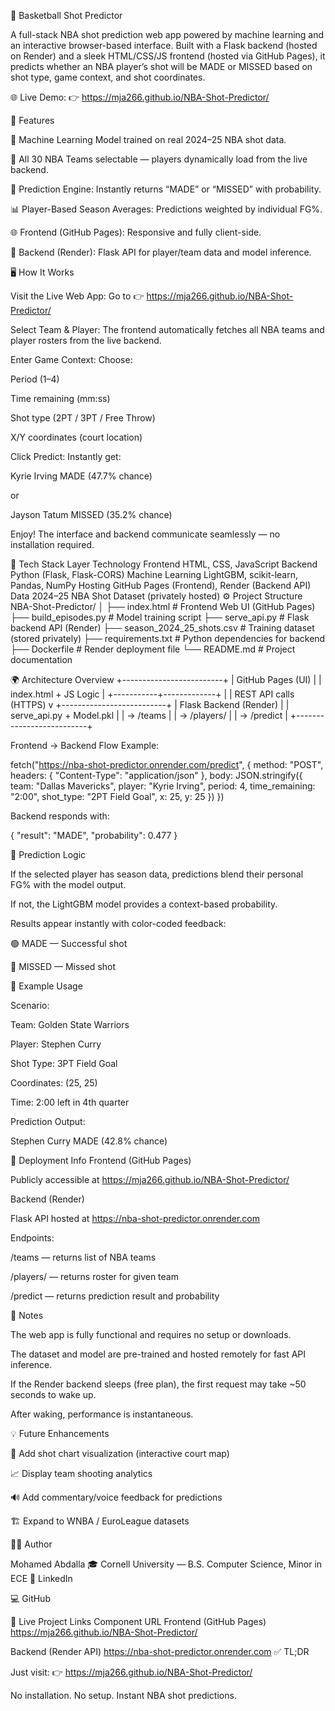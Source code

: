 🏀 Basketball Shot Predictor

A full-stack NBA shot prediction web app powered by machine learning and an interactive browser-based interface.
Built with a Flask backend (hosted on Render) and a sleek HTML/CSS/JS frontend (hosted via GitHub Pages), it predicts whether an NBA player’s shot will be MADE or MISSED based on shot type, game context, and shot coordinates.

🌐 Live Demo:
👉 https://mja266.github.io/NBA-Shot-Predictor/

🚀 Features

🧠 Machine Learning Model trained on real 2024–25 NBA shot data.

🏀 All 30 NBA Teams selectable — players dynamically load from the live backend.

🎯 Prediction Engine: Instantly returns “MADE” or “MISSED” with probability.

📊 Player-Based Season Averages: Predictions weighted by individual FG%.

🌐 Frontend (GitHub Pages): Responsive and fully client-side.

🔧 Backend (Render): Flask API for player/team data and model inference.

🖥️ How It Works

Visit the Live Web App:
Go to 👉 https://mja266.github.io/NBA-Shot-Predictor/

Select Team & Player:
The frontend automatically fetches all NBA teams and player rosters from the live backend.

Enter Game Context:
Choose:

Period (1–4)

Time remaining (mm:ss)

Shot type (2PT / 3PT / Free Throw)

X/Y coordinates (court location)

Click Predict:
Instantly get:

Kyrie Irving MADE (47.7% chance)


or

Jayson Tatum MISSED (35.2% chance)


Enjoy!
The interface and backend communicate seamlessly — no installation required.

🧩 Tech Stack
Layer	Technology
Frontend	HTML, CSS, JavaScript
Backend	Python (Flask, Flask-CORS)
Machine Learning	LightGBM, scikit-learn, Pandas, NumPy
Hosting	GitHub Pages (Frontend), Render (Backend API)
Data	2024–25 NBA Shot Dataset (privately hosted)
⚙️ Project Structure
NBA-Shot-Predictor/
│
├── index.html              # Frontend Web UI (GitHub Pages)
├── build_episodes.py       # Model training script
├── serve_api.py            # Flask backend API (Render)
├── season_2024_25_shots.csv # Training dataset (stored privately)
├── requirements.txt        # Python dependencies for backend
├── Dockerfile              # Render deployment file
└── README.md               # Project documentation

🌍 Architecture Overview
+-------------------------+
|   GitHub Pages (UI)     |
|  index.html + JS Logic  |
+-----------+-------------+
            |
            |  REST API calls (HTTPS)
            v
+--------------------------+
| Flask Backend (Render)   |
| serve_api.py + Model.pkl |
|  -> /teams               |
|  -> /players/<team>      |
|  -> /predict             |
+--------------------------+


Frontend → Backend Flow Example:

fetch("https://nba-shot-predictor.onrender.com/predict", {
  method: "POST",
  headers: { "Content-Type": "application/json" },
  body: JSON.stringify({
    team: "Dallas Mavericks",
    player: "Kyrie Irving",
    period: 4,
    time_remaining: "2:00",
    shot_type: "2PT Field Goal",
    x: 25,
    y: 25
  })
})


Backend responds with:

{
  "result": "MADE",
  "probability": 0.477
}

🧠 Prediction Logic

If the selected player has season data, predictions blend their personal FG% with the model output.

If not, the LightGBM model provides a context-based probability.

Results appear instantly with color-coded feedback:

🟢 MADE — Successful shot

🔴 MISSED — Missed shot

🧾 Example Usage

Scenario:

Team: Golden State Warriors

Player: Stephen Curry

Shot Type: 3PT Field Goal

Coordinates: (25, 25)

Time: 2:00 left in 4th quarter

Prediction Output:

Stephen Curry MADE (42.8% chance)

📡 Deployment Info
Frontend (GitHub Pages)

Publicly accessible at
https://mja266.github.io/NBA-Shot-Predictor/

Backend (Render)

Flask API hosted at
https://nba-shot-predictor.onrender.com

Endpoints:

/teams — returns list of NBA teams

/players/<team> — returns roster for given team

/predict — returns prediction result and probability

🏁 Notes

The web app is fully functional and requires no setup or downloads.

The dataset and model are pre-trained and hosted remotely for fast API inference.

If the Render backend sleeps (free plan), the first request may take ~50 seconds to wake up.

After waking, performance is instantaneous.

💡 Future Enhancements

🧩 Add shot chart visualization (interactive court map)

📈 Display team shooting analytics

🔊 Add commentary/voice feedback for predictions

🏗️ Expand to WNBA / EuroLeague datasets

👨‍💻 Author

Mohamed Abdalla
🎓 Cornell University — B.S. Computer Science, Minor in ECE
🔗 LinkedIn

💻 GitHub

🏀 Live Project Links
Component	URL
Frontend (GitHub Pages)	https://mja266.github.io/NBA-Shot-Predictor/

Backend (Render API)	https://nba-shot-predictor.onrender.com
✅ TL;DR

Just visit:
👉 https://mja266.github.io/NBA-Shot-Predictor/

No installation. No setup. Instant NBA shot predictions.
